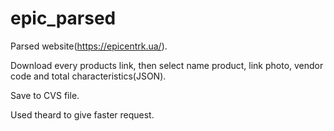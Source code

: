 # epic_parsed
Parsed website(https://epicentrk.ua/).

Download every products link, then select name product, link photo, vendor code and total characteristics(JSON).

Save to CVS file.

Used theard to give faster request.
